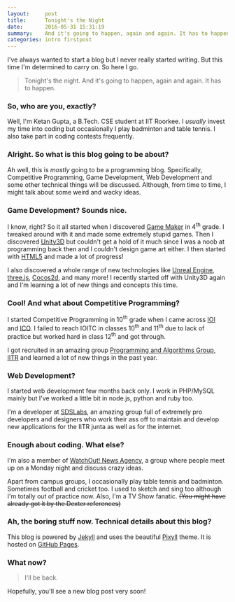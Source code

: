 ```yaml
---
layout:     post
title:      Tonight's the Night
date:       2016-05-31 15:31:19
summary:    And it's going to happen, again and again. It has to happen.
categories: intro firstpost
---
```


I've always wanted to start a blog but I never really started writing. But this time I'm determined to carry on. So here I go.


> Tonight's the night. And it's going to happen, again and again. It has to happen.

### So, who are you, exactly?
Well, I'm Ketan Gupta, a B.Tech. CSE student at IIT Roorkee. I _usually_ invest my time into coding but occasionally I play badminton and table tennis. I also take part in coding contests frequently.

### Alright. So what is this blog going to be about?
Ah well, this is _mostly_ going to be a programming blog. Specifically, Competitive Programming, Game Development, Web Development and some other technical things will be discussed. Although, from time to time, I might talk about some weird and wacky ideas.

### Game Development? Sounds nice.
I know, right? So it all started when I discovered [Game Maker](http://www.yoyogames.com/gamemaker) in 4<sup>th</sup> grade. I tweaked around with it and made some extremely stupid games. Then I discovered [Unity3D](http://unity3d.com/) but couldn't get a hold of it much since I was a noob at programming back then and I couldn't design game art either. I then started with [HTML5](http://html5gamedevelopment.com/) and made a lot of progress!

I also discovered a whole range of new technologies like [Unreal Engine](https://www.unrealengine.com/), [three.js](http://threejs.org/), [Cocos2d](http://www.cocos2d.org/), and many more! I recently started off with Unity3D again and I'm learning a lot of new things and concepts this time.

### Cool! And what about Competitive Programming?
I started Competitive Programming in 10<sup>th</sup> grade when I came across [IOI](http://www.ioinformatics.org/index.shtml) and [ICO](http://www.iarcs.org.in/inoi/). I failed to reach IOITC in classes 10<sup>th</sup> and 11<sup>th</sup> due to lack of practice but worked hard in class 12<sup>th</sup> and got through.

I got recruited in an amazing group [Programming and Algorithms Group, IITR](https://pag.sdslabs.co/) and learned a lot of new things in the past year.

### Web Development?
I started web development few months back only. I work in PHP/MySQL mainly but I've worked a little bit in node.js, python and ruby too.

I'm a developer at [SDSLabs](https://sdslabs.co/), an amazing group full of extremely pro developers and designers who work their ass off to maintain and develop new applications for the IITR junta as well as for the internet.

### Enough about coding. What else?
I'm also a member of [WatchOut! News Agency](http://wona.co.in/), a group where people meet up on a Monday night and discuss crazy ideas. 

Apart from campus groups, I occasionally play table tennis and badminton. Sometimes football and cricket too. I used to sketch and sing too although I'm totally out of practice now. Also, I'm a TV Show fanatic. <del>(You might have already got it by the Dexter references)</del>

### Ah, the boring stuff now. Technical details about this blog?
This blog is powered by [Jekyll](http://jekyllrb.com/) and uses the beautiful [Pixyll](https://github.com/johnotander/pixyll) theme. It is hosted on [GitHub Pages](https://help.github.com/articles/using-jekyll-as-a-static-site-generator-with-github-pages/). 

### What now?
> I'll be back.

Hopefully, you'll see a new blog post very soon!
